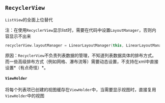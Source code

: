 ## `RecyclerView`

`ListView`的全面上位替代

注：在使用`RecyclerView`显示list时，需要在代码中设置`LayoutManager`，否则内容显示不出来

```kotlin
recyclerView.layoutManager = LinearLayoutManager(this, LinearLayoutManager.VERTICAL, false)
```

原因：`RecyclerView`不负责列表数据的管理，不知道列表数据具体的排布方式。而一些高级排布方式（例如网格、瀑布流等）需要动态设置，不支持在xml中直接设置*（有点奇怪）*。



#### `ViewHolder`

将每个列表项已创建的视图缓存在`ViewHolder`中，当需要显示视图时，直接复用`ViewHolder`中的视图